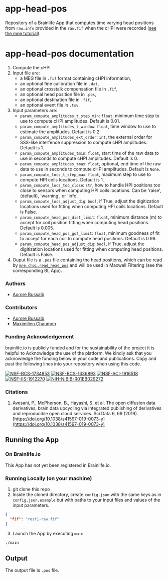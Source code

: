 # app-head-pos

Repository of a Brainlife App that computes time varying head positions from `raw.info` provided in the `raw.fif` when the cHPI were recorded 
([see the mne tutorial](https://mne.tools/stable/auto_tutorials/preprocessing/plot_59_head_positions.html#sphx-glr-auto-tutorials-preprocessing-plot-59-head-positions-py)). 

# app-head-pos documentation

1) Compute the cHPI
3) Input file are:
    * a MEG file in `.fif` format containing cHPI information,
    * an optional fine calibration file in `.dat`,
    * an optional crosstalk compensation file in `.fif`,
    * an optional head position file in `.pos`,
    * an optional destination file in `.fif`,
    * an optional event file in `.tsv`.
4) Input parameters are:
    * `param_compute_amplitudes_t_step_min`: `float`, minimum time step to use to compute cHPI amplitudes. Default is 0.01.
    * `param_compute_amplitudes_t_window`: `float`, time window to use to estimate the amplitudes. Default is 0.2.
    * `param_compute_amplitudes_ext_order`: `int`, the external order for SSS-like interfence suppression to compute cHPI amplitudes. Default is 1.
    * `param_compute_amplitudes_tmin`: `float`, start time of the raw data to use in seconds to compute cHPI amplitudes. Default is 0.
    * `param_compute_amplitudes_tmax`: `float`, optional, end time of the raw data to use in seconds to compute cHPI amplitudes. Default is `None`.
    * `param_compute_locs_t_step_max`: `float`, maximum step to use to compute HPI coils locations. Default is 1.
    * `param_compute_locs_too_close`: `str`, how to handle HPI positions too close to sensors when computing HPI coils locations. 
Can be 'raise', (default), 'warning', or 'info'.
    * `param_compute_locs_adjust_dig`: `bool`, if True, adjust the digitization locations used for fitting when computing HPI coils locations.
Default is False.
    * `param_compute_head_pos_dist_limit`: `float`, minimum distance (m) to accept for coil position fitting when computing head positions. 
Default is 0.005.
    * `param_compute_head_pos_gof_limit`: `float`, minimum goodness of fit to accept for each coil to compute head positions. Default is 0.98.
    * `param_compute_head_pos_adjust_dig`: `bool`, if True, adjust the digitization locations used for fitting when computing head positions. Default is False.
4) Ouput file is a `.pos` file containing the head positions, which can be read by 
   [`mne.chpi.read_head_pos`](https://mne.tools/stable/generated/mne.chpi.read_head_pos.html?highlight=mne%20chpi%20read_head_pos#mne.chpi.read_head_pos) and will be used in Maxwell Filtering (see the corresponding BL App).

### Authors
- [Aurore Bussalb](aurore.bussalb@icm-institute.org)

### Contributors
- [Aurore Bussalb](aurore.bussalb@icm-institute.org)
- [Maximilien Chaumon](maximilien.chaumon@icm-institute.org)

### Funding Acknowledgement
brainlife.io is publicly funded and for the sustainability of the project it is helpful to Acknowledge the use of the platform. We kindly ask that you acknowledge the funding below in your code and publications. Copy and past the following lines into your repository when using this code.

[![NSF-BCS-1734853](https://img.shields.io/badge/NSF_BCS-1734853-blue.svg)](https://nsf.gov/awardsearch/showAward?AWD_ID=1734853)
[![NSF-BCS-1636893](https://img.shields.io/badge/NSF_BCS-1636893-blue.svg)](https://nsf.gov/awardsearch/showAward?AWD_ID=1636893)
[![NSF-ACI-1916518](https://img.shields.io/badge/NSF_ACI-1916518-blue.svg)](https://nsf.gov/awardsearch/showAward?AWD_ID=1916518)
[![NSF-IIS-1912270](https://img.shields.io/badge/NSF_IIS-1912270-blue.svg)](https://nsf.gov/awardsearch/showAward?AWD_ID=1912270)
[![NIH-NIBIB-R01EB029272](https://img.shields.io/badge/NIH_NIBIB-R01EB029272-green.svg)](https://grantome.com/grant/NIH/R01-EB029272-01)

### Citations
1. Avesani, P., McPherson, B., Hayashi, S. et al. The open diffusion data derivatives, brain data upcycling via integrated publishing of derivatives and reproducible open cloud services. Sci Data 6, 69 (2019). [https://doi.org/10.1038/s41597-019-0073-y](https://doi.org/10.1038/s41597-019-0073-y)

## Running the App 

### On Brainlife.io

This App has not yet been registered in Brainlife.io.

### Running Locally (on your machine)

1. git clone this repo
2. Inside the cloned directory, create `config.json` with the same keys as in `config.json.example` but with paths to your input 
   files and values of the input parameters.

```json
{
  "fif": "rest1-raw.fif"
}
```

3. Launch the App by executing `main`

```bash
./main
```

## Output

The output file is `.pos` file.